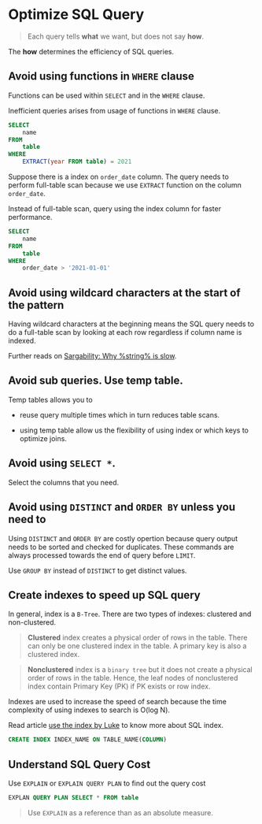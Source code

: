 # Optimize SQL Query

> Each query tells **what** we want, but does not say **how**.

The **how** determines the efficiency of SQL queries. 


## Avoid using functions in `WHERE` clause 

Functions can be used within `SELECT` and in the `WHERE` clause. 

Inefficient queries arises from usage of functions in `WHERE` clause. 

```sql 
SELECT
    name 
FROM 
    table
WHERE
    EXTRACT(year FROM table) = 2021
```

Suppose there is a index on `order_date` column. The query needs to perform
full-table scan because we use `EXTRACT` function on the column `order_date`.

Instead of full-table scan, query using the index column for faster
performance. 

```sql
SELECT
    name
FROM
    table
WHERE
    order_date > '2021-01-01'
```


## Avoid using wildcard characters at the start of the pattern

Having wildcard characters at the beginning means the SQL query needs to do a
full-table scan by looking at each row regardless if column name is indexed. 

Further reads on  [Sargability: Why %string% is slow](https://www.brentozar.com/archive/2010/06/sargable-why-string-is-slow/).

## Avoid sub queries. Use temp table. 

Temp tables allows you to 
- reuse query multiple times which in turn reduces table scans.

- using temp table allow us the flexibility of using index or which keys to
  optimize joins. 


## Avoid using `SELECT *`. 

Select the columns that you need.


## Avoid using `DISTINCT` and `ORDER BY` unless you need to 

Using `DISTINCT` and `ORDER BY` are costly opertion because query output needs
to be sorted and checked for duplicates. These commands are always processed
towards the end of query before `LIMIT`. 

Use `GROUP BY` instead of `DISTINCT` to get distinct values. 


## Create indexes to speed up SQL query

In general, index is a `B-Tree`. There are two types of indexes: clustered and
non-clustered. 

> **Clustered** index creates a physical order of rows in the table. There can
only be one clustered index in the table. A primary key is also a clustered
index. 

> **Nonclustered** index is a `binary tree` but it does not create a physical
order of rows in the table. Hence, the leaf nodes of nonclustered index contain
Primary Key (PK) if PK exists or row index. 

Indexes are used to increase the speed of search because the time complexity of
using indexes to search is O(log N).

Read article [use the index by Luke](https://use-the-index-luke.com) to know
more about SQL index. 

```sql
CREATE INDEX INDEX_NAME ON TABLE_NAME(COLUMN)
```


## Understand SQL Query Cost

Use `EXPLAIN` or `EXPLAIN QUERY PLAN` to find out the query cost

```sql
EXPLAN QUERY PLAN SELECT * FROM table
```
> Use `EXPLAIN` as a reference than as an absolute measure. 




